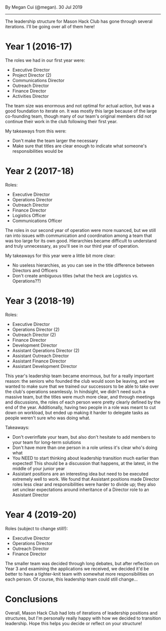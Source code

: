 By Megan Cui (@megan). 30 Jul 2019

---

The leadership structure for Mason Hack Club has gone through several iterations. I'll be going over all of them here!

# Year 1 (2016-17)

The roles we had in our first year were:

- Executive Director
- Project Director (2)
- Communications Director
- Outreach Director
- Finance Director
- Activities Director

The team size was enormous and not optimal for actual action, but was a good foundation to iterate on. It was mostly this large because of the large co-founding team, though many of our team's original members did not continue their work in the club following their first year.

My takeaways from this were:

- Don't make the team larger the necessary
- Make sure that titles are clear enough to indicate what someone's responsibilities would be

# Year 2 (2017-18)

Roles:

- Executive Director
- Operations Director
- Outreach Director
- Finance Director
- Logistics Officer
- Communications Officer

The roles in our second year of operation were more nuanced, but we still ran into issues with communication and coordination among a team that was too large for its own good. Hierarchies became difficult to understand and truly unnecessary, as you'll see in our third year of operation.

My takeaways for this year were a little bit more clear:

- No useless hierarchies, as you can see in the title difference between Directors and Officers
- Don't create ambiguous titles (what the heck are Logistics vs. Operations??)

# Year 3 (2018-19)

Roles:

- Executive Director
- Operations Director (2)
- Outreach Director (2)
- Finance Director
- Development Director
- Assistant Operations Director (2)
- Assistant Outreach Director
- Assistant Finance Director
- Assistant Development Director

This year's leadership team became enormous, but for a really important reason: the seniors who founded the club would soon be leaving, and we wanted to make sure that we trained our successors to be able to take over the club's operations seamlessly. In hindsight, we didn't need such a massive team, but the titles were much more clear, and through meetings and discussions, the roles of each person were pretty clearly defined by the end of the year. Additionally, having two people in a role was meant to cut down on workload, but ended up making it harder to delegate tasks as people weren't sure who was doing what.

Takeaways:

- Don't overinflate your team, but also don't hesitate to add members to your team for long-term solutions
- Don't have more than one person in a role unless it's clear who's doing what
- You NEED to start thinking about leadership transition much earlier than expected! This should be a discussion that happens, at the latest, in the middle of your junior year
- Assistant positions are an interesting idea but need to be executed extremely well to work. We found that Assistant positions made Director roles less clear and responsibilities were harder to divide up; they also set unclear expectations around inheritance of a Director role to an Assistant Director

# Year 4 (2019-20)

Roles (subject to change still!):

- Executive Director
- Operations Director
- Outreach Director
- Finance Director

The smaller team was decided through long debates, but after reflection on Year 3 and examining the applications we received, we decided it'd be better to have a tighter-knit team with somewhat more responsibilities on each person. Of course, this leadership team could still change...

# Conclusions

Overall, Mason Hack Club had lots of iterations of leadership positions and structures, but I'm personally really happy with how we decided to transition leadership. Hope this helps you decide or reflect on your structure!